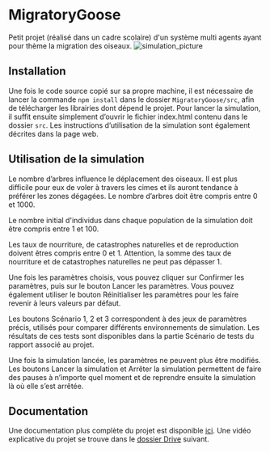 # MigratoryGoose
Petit projet (réalisé dans un cadre scolaire) d'un système multi agents ayant pour thème la migration des oiseaux.
![simulation_picture](src/images/simgif.gif)

## Installation
Une fois le code source copié sur sa propre machine, il est nécessaire de lancer la commande `npm install` dans le dossier `MigratoryGoose/src`, afin de télécharger les librairies dont dépend le projet.
Pour lancer la simulation, il suffit ensuite simplement d’ouvrir le fichier index.html contenu dans le dossier `src`. Les instructions d’utilisation de la simulation sont également décrites dans la page web.

## Utilisation de la simulation
Le nombre d’arbres influence le déplacement des oiseaux. Il est plus difficile pour eux de voler à travers les cimes et ils auront tendance à préférer les zones dégagées. 
Le nombre d’arbres doit être compris entre 0 et 1000.

Le nombre initial d'individus dans chaque population de la simulation doit être compris entre 1 et 100.

Les taux de nourriture, de catastrophes naturelles et de reproduction doivent êtres compris entre 0 et 1. Attention, la somme des taux de nourriture et de catastrophes naturelles ne peut pas dépasser 1.

Une fois les paramètres choisis, vous pouvez cliquer sur Confirmer les paramètres, puis sur le bouton Lancer les paramètres. Vous pouvez également utiliser le bouton Réinitialiser les paramètres pour les faire revenir à leurs valeurs par défaut.

Les boutons Scénario 1, 2 et 3 correspondent à des jeux de paramètres précis, utilisés pour comparer différents environnements de simulation. Les résultats de ces tests sont disponibles dans la partie Scénario de tests du rapport associé au projet.

Une fois la simulation lancée, les paramètres ne peuvent plus être modifiés. Les boutons Lancer la simulation et Arrêter la simulation permettent de faire des pauses à n’importe quel moment et de reprendre ensuite la simulation là où elle s’est arrêtée.

## Documentation
Une documentation plus complète du projet est disponible [ici](rapport.pdf).
Une vidéo explicative du projet se trouve dans le [dossier Drive](https://drive.google.com/drive/folders/1-Zapn_Mmr8edoH0dLd-4J3Fxs-gdHIn8?usp=sharing) suivant.




